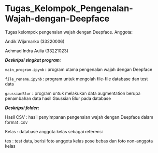 # Tugas_Kelompok_Pengenalan-Wajah-dengan-Deepface

Tugas kelompok pengenalan wajah dengan Deepface. Anggota:

Andik Wijarnarko (33220006)

Achmad Indra Aulia (33221023)

***Deskripsi singkat program:***

`main_program.ipynb`  : program utama pengenalan wajah dengan Deepface

`file_rename.ipynb`   : program untuk mengolah file-file database dan test data

`gaussianBlur`        : program untuk melakukan data augmentation berupa penambahan data hasil Gaussian Blur pada database

***Deskripsi folder:***

Hasil CSV : hasil penyimpanan pengenalan wajah dengan Deepface dalam format .csv

Kelas : database anggota kelas sebagai referensi

tes   : test data, berisi foto anggota kelas pose bebas dan foto non-anggota kelas
